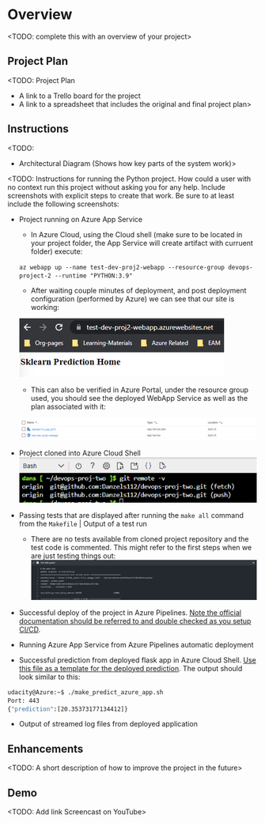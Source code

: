 # Overview

<TODO: complete this with an overview of your project>

## Project Plan
<TODO: Project Plan

* A link to a Trello board for the project
* A link to a spreadsheet that includes the original and final project plan>

## Instructions

<TODO:  
* Architectural Diagram (Shows how key parts of the system work)>

<TODO:  Instructions for running the Python project.  How could a user with no context run this project without asking you for any help.  Include screenshots with explicit steps to create that work. Be sure to at least include the following screenshots:

* Project running on Azure App Service
  
  - In Azure Cloud, using the Cloud shell (make sure to be located in your project folder, the App Service will create artifact with curruent folder) execute:
  
  `az webapp up --name test-dev-proj2-webapp --resource-group devops-project-2 --runtime "PYTHON:3.9"`
  
  - After waiting couple minutes of deployment, and post deployment configuration (performed by Azure) we can see that our site is working:
  
  ![Working Azure WebApp](./media/workingWebappService.png)
  
  - This can also be verified in Azure Portal, under the resource group used, you should see the deployed WebApp Service as well as the plan associated with it:

  ![PortalEvidence](./media/portalEvidence.png)

* Project cloned into Azure Cloud Shell
  ![remoteCloned](./media/gitRemote.png)

* Passing tests that are displayed after running the `make all` command from the `Makefile` | Output of a test run

  - There are no tests available from cloned project repository and the test code is commented. This might refer to the first steps when we are just testing things out:
  ![testResult](./media/demoTests.png)

* Successful deploy of the project in Azure Pipelines.  [Note the official documentation should be referred to and double checked as you setup CI/CD](https://docs.microsoft.com/en-us/azure/devops/pipelines/ecosystems/python-webapp?view=azure-devops).

* Running Azure App Service from Azure Pipelines automatic deployment

* Successful prediction from deployed flask app in Azure Cloud Shell.  [Use this file as a template for the deployed prediction](https://github.com/udacity/nd082-Azure-Cloud-DevOps-Starter-Code/blob/master/C2-AgileDevelopmentwithAzure/project/starter_files/flask-sklearn/make_predict_azure_app.sh).
The output should look similar to this:

```bash
udacity@Azure:~$ ./make_predict_azure_app.sh
Port: 443
{"prediction":[20.35373177134412]}
```

* Output of streamed log files from deployed application

> 
## Enhancements

<TODO: A short description of how to improve the project in the future>

## Demo 

<TODO: Add link Screencast on YouTube>
